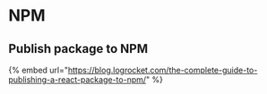 # NPM

## Publish package to NPM

{% embed url="https://blog.logrocket.com/the-complete-guide-to-publishing-a-react-package-to-npm/" %}



